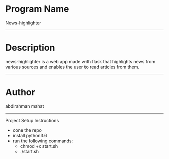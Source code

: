  # Program Name
 News-highlighter
***
# Description
news-highlighter is a web app made with flask that highlights news from various sources and enables the user to read articles from them.
***
# Author
abdirahman mahat
***
Project Setup Instructions
* cone the repo
* install python3.6
* run the following commands:
    * chmod +x start.sh
    * ./start.sh

